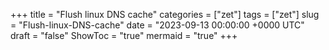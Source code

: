 +++
title = "Flush linux DNS cache"
categories = ["zet"]
tags = ["zet"]
slug = "Flush-linux-DNS-cache"
date = "2023-09-13 00:00:00 +0000 UTC"
draft = "false"
ShowToc = "true"
mermaid = "true"
+++

